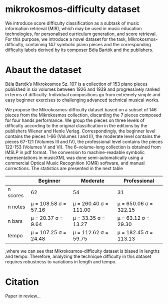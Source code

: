 # mikrokosmos-difficulty dataset

We introduce score difficulty classification as a subtask of music information retrieval (MIR), which may be used in music education technologies, for personalised curriculum generation, and score retrieval. For this purpose, we introduce a novel dataset for the task, Mikrokosmos-difficulty, containing 147 symbolic piano pieces and the corresponding difficulty labels derived by its composer Béla Bartók and the publishers.

# Abaut the dataset


Béla Bartók’s Mikrokosmos Sz. 107 is a collection of 153 piano pieces published in six volumes between 1926 and 1939 and progressively ranked in terms of difficulty. Individual compositions go from extremely simple and easy beginner exercises to challenging advanced technical musical works.

We propose the Mikrokosmos-difficulty dataset based on a subset of 146 pieces from the Mikrokosmos collection, discarding the 7 pieces composed for four hands performance. We group the pieces on three levels of difficulty according to the original classification in the editions by the publishers Wiener and Henle Verlag. Correspondingly, the beginner level contains the pieces 1-66 (Volumes I and II), the moderate level contains the pieces 67-121 (Volumes III and IV), the professional level contains the pieces 122-153 (Volumes V and VI). The 6-volume-long collection is obtained from IMSLP in pdf format. The conversion to machine-readable symbolic representations in musicXML was done semi-automatically using a commercial Optical Music Recognition (OMR) software, and manual corrections. The statistics are presented in the next table

|           | Beginner             | Moderate              | Professional          |
|-----------|----------------------|-----------------------|-----------------------|
| n scores  | 62                   | 54                    | 31                    |
| n notes   | μ = 108.58 σ = 57.16 | μ = 260.40 σ = 111.00 | μ = 650.06 σ = 322.15 |
| n bars    | μ = 20.37 σ = 9.64   | μ = 33.35 σ = 13.27   | μ = 63.12 σ = 29.30   |
| tempo     | μ = 107.25 σ = 24.48 | μ = 112.62 σ = 59.75  | μ = 182.45 σ = 113.13 |

,where we can see that Mikrokosmos-difficulty dataset is biased in lengths and tempo. Therefore, analyzing the technique difficulty in this dataset requires robustness to variations in length and tempo.

# Citation

Paper in review...
